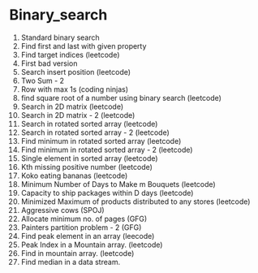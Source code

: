 # Binary_search
1) Standard binary search
2) Find first and last with given property
3) Find target indices (leetcode)
4) First bad version
5) Search insert position (leetcode)
6) Two Sum - 2
7) Row with max 1s (coding ninjas)
8) find square root of a number using binary search (leetcode)
9) Search in 2D matrix (leetcode)
10) Search in 2D matrix - 2 (leetcode)
11) Search in rotated sorted array (leetcode)
12) Search in rotated sorted array - 2 (leetcode)
13) Find minimum in rotated sorted array (leetcode)
14) Find minimum in rotated sorted array - 2 (leetcode)
15) Single element in sorted array (leetcode)
16) Kth missing positive number (leetcode)
17) Koko eating bananas (leetcode)
18) Minimum Number of Days to Make m Bouquets (leetcode)
19) Capacity to ship packages within D days (leetcode)
20) Minimized Maximum of products distributed to any stores (leetcode)
21) Aggressive cows (SPOJ)
22) Allocate minimum no. of pages (GFG)
23) Painters partition problem - 2 (GFG)
24) Find peak element in an array (leecode)
25) Peak Index in a Mountain array. (leetcode)
26) Find in mountain array. (leetcode)
27) Find median in a data stream.

